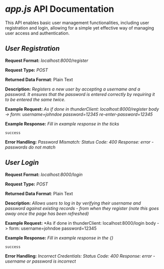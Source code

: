 # *app.js* API Documentation
This API enables basic user management functionalities, including user registration and login,
allowing for a simple yet effective way of managing user access and authentication.

## *User Registration*
**Request Format:** *localhost:8000/register*

**Request Type:** *POST*

**Returned Data Format**: Plain Text

**Description:** *Registers a new user by accepting a username and a password. It ensures that the
password is entered correctly by requiring it to be entered the same twice.*


**Example Request:** *As if done in thunderClient: localhost:8000/register
body -> form: username=johndoe
password=12345
re-enter-password=12345*

**Example Response:**
*Fill in example response in the ticks*

```
success
```

**Error Handling:**
*Password Mismatch: Status Code: 400
Response: error - passwords do not match*

## *User Login*
**Request Format:** *localhost:8000/login*

**Request Type:** *POST*

**Returned Data Format**: Plain Text

**Description:** *Allows users to log in by verifying their username and password against existing
records - from when they register (note this goes away once the page has been refreshed)*

**Example Request:** *As if done in thunderClient: localhost:8000/login
body -> form: username=johndoe
password=12345

**Example Response:**
*Fill in example response in the {}*

```
success
```

**Error Handling:**
*Incorrect Credentials:
Status Code: 400
Response: error - username or password is incorrect*
